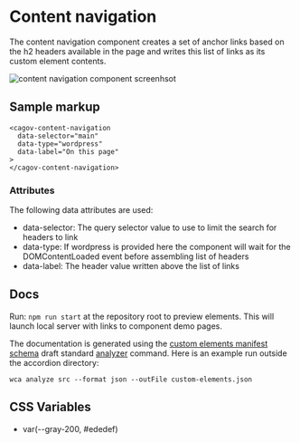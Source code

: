 # Content navigation

The content navigation component creates a set of anchor links based on the h2 headers available in the page and writes this list of links as its custom element contents.


<img src="https://raw.githubusercontent.com/cagov/design-system/main/components/content-navigation/content-navigation-screenshot.png" alt="content navigation component screenhsot"  />


## Sample markup

```
<cagov-content-navigation 
  data-selector="main" 
  data-type="wordpress" 
  data-label="On this page"
>
</cagov-content-navigation>
```

### Attributes

The following data attributes are used:

- data-selector: The query selector value to use to limit the search for headers to link
- data-type: If wordpress is provided here the component will wait for the DOMContentLoaded event before assembling list of headers
- data-label: The header value written above the list of links

## Docs

Run: ```npm run start``` at the repository root to preview elements. This will launch local server with links to component demo pages.

The documentation is generated using the <a href="https://github.com/webcomponents/custom-elements-manifest">custom elements manifest schema</a> draft standard <a href="https://github.com/runem/web-component-analyzer">analyzer</a> command. Here is an example run outside the accordion directory:

```
wca analyze src --format json --outFile custom-elements.json
```

## CSS Variables

- var(--gray-200, #ededef)